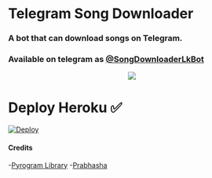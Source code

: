 # Telegram Song Downloader

### A bot that can download songs on Telegram.


### Available on telegram as [@SongDownloaderLkBot](https://t.me/SongDownloaderLkBot)

<p align="center">
  <img src="https://telegra.ph/file/591a30f3d0e67c0bbd2c6.jpg">
</p>

# Deploy Heroku ✅

[![Deploy](https://www.herokucdn.com/deploy/button.svg)](https://heroku.com/deploy?template=https://github.com/viharasenindu/UltimateSongDownloader/tree/main)


#### Credits
-[Pyrogram Library](https://github.com/pyrogram/pyrogram)
-[Prabhasha](https://github.com/Prabhasha-p)

